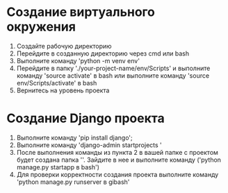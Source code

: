 # Создание виртуального окружения

1. Создайте рабочую директорию 
2. Перейдите в созданную директорию через cmd или bash
3. Выполните команду 'python -m venv env'
4. Перейдите в папку './your-project-name/env/Scripts' и выполните команду 'source activate' в bash или выполните команду 'source env/Scripts/activate' в bash
5. Вернитесь на уровень проекта

# Создание Django проекта

1. Выполните команду 'pip install django';
2. Выполните команду 'django-admin startprojects <your-project-name>'
3. После выполнения команды из пункта 2 в вашей папке с проектом будет создана папка '<your-project-name>'. Зайдите в нее и выполните команду ('python manage.py startapp <you-app-name> в bash')
4. Для проверки корректности создания проекта выполните команду 'python manage.py runserver в gibash'
